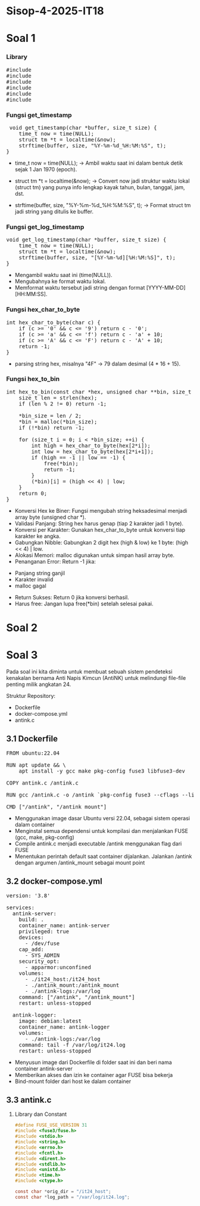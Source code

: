 # Sisop-4-2025-IT18
# Soal 1
### Library
<pre>
#include <stdio.h>
#include <stdlib.h>
#include <string.h>
#include <time.h>
#include <dirent.h>
#include <sys/stat.h>
</pre>

### Fungsi get_timestamp
<pre>
 void get_timestamp(char *buffer, size_t size) {
    time_t now = time(NULL);
    struct tm *t = localtime(&now);
    strftime(buffer, size, "%Y-%m-%d_%H:%M:%S", t);
}
</pre>
* time_t now = time(NULL);
→ Ambil waktu saat ini dalam bentuk detik sejak 1 Jan 1970 (epoch).

* struct tm *t = localtime(&now);
→ Convert now jadi struktur waktu lokal (struct tm) yang punya info lengkap kayak tahun, bulan, tanggal, jam, dst.

* strftime(buffer, size, "%Y-%m-%d_%H:%M:%S", t);
→ Format struct tm jadi string yang ditulis ke buffer.

### Fungsi get_log_timestamp
<pre>
void get_log_timestamp(char *buffer, size_t size) {
    time_t now = time(NULL);
    struct tm *t = localtime(&now);
    strftime(buffer, size, "[%Y-%m-%d][%H:%M:%S]", t);
}
</pre>
* Mengambil waktu saat ini (time(NULL)).
* Mengubahnya ke format waktu lokal.
* Memformat waktu tersebut jadi string dengan format [YYYY-MM-DD][HH:MM:SS].

### Fungsi hex_char_to_byte
<pre>
int hex_char_to_byte(char c) {
    if (c >= '0' && c <= '9') return c - '0';
    if (c >= 'a' && c <= 'f') return c - 'a' + 10;
    if (c >= 'A' && c <= 'F') return c - 'A' + 10;
    return -1;
}
</pre>
*  parsing string hex, misalnya "4F" → 79 dalam desimal (4 * 16 + 15).

### Fungsi hex_to_bin
<pre>
int hex_to_bin(const char *hex, unsigned char **bin, size_t *bin_size) {
    size_t len = strlen(hex);
    if (len % 2 != 0) return -1;

    *bin_size = len / 2;
    *bin = malloc(*bin_size);
    if (!*bin) return -1;

    for (size_t i = 0; i < *bin_size; ++i) {
        int high = hex_char_to_byte(hex[2*i]);
        int low = hex_char_to_byte(hex[2*i+1]);
        if (high == -1 || low == -1) {
            free(*bin);
            return -1;
        }
        (*bin)[i] = (high << 4) | low;
    }
    return 0;
}
</pre>
* Konversi Hex ke Biner: Fungsi mengubah string heksadesimal menjadi array byte (unsigned char *).
* Validasi Panjang: String hex harus genap (tiap 2 karakter jadi 1 byte).
* Konversi per Karakter: Gunakan hex_char_to_byte untuk konversi tiap karakter ke angka.
* Gabungkan Nibble: Gabungkan 2 digit hex (high & low) ke 1 byte: (high << 4) | low.
* Alokasi Memori: malloc digunakan untuk simpan hasil array byte.
* Penanganan Error: Return -1 jika:
- Panjang string ganjil
- Karakter invalid
- malloc gagal
* Return Sukses: Return 0 jika konversi berhasil.
* Harus free: Jangan lupa free(*bin) setelah selesai pakai.

# Soal 2
# Soal 3
Pada soal ini kita diminta untuk membuat sebuah sistem pendeteksi kenakalan bernama Anti Napis Kimcun (AntiNK) untuk melindungi file-file penting milik angkatan 24. 

Struktur Repository: 
  * Dockerfile
  * docker-compose.yml
  * antink.c

## 3.1 Dockerfile
<pre>
FROM ubuntu:22.04

RUN apt update && \
    apt install -y gcc make pkg-config fuse3 libfuse3-dev

COPY antink.c /antink.c

RUN gcc /antink.c -o /antink `pkg-config fuse3 --cflags --libs`

CMD ["/antink", "/antink_mount"] </pre>
* Menggunakan image dasar Ubuntu versi 22.04, sebagai sistem operasi dalam container
* Menginstal semua dependensi untuk kompilasi dan menjalankan FUSE (gcc, make, pkg-config)
* Compile antink.c menjadi executable /antink menggunakan flag dari FUSE
* Menentukan perintah default saat container dijalankan. Jalankan /antink dengan argumen /antink_mount sebagai mount point

## 3.2 docker-compose.yml
<pre>
version: '3.8'

services:
  antink-server:
    build: .
    container_name: antink-server
    privileged: true
    devices:
      - /dev/fuse
    cap_add:
      - SYS_ADMIN
    security_opt:
      - apparmor:unconfined
    volumes:
      - ./it24_host:/it24_host
      - ./antink_mount:/antink_mount
      - ./antink-logs:/var/log
    command: ["/antink", "/antink_mount"]
    restart: unless-stopped

  antink-logger:
    image: debian:latest
    container_name: antink-logger
    volumes:
      - ./antink-logs:/var/log
    command: tail -f /var/log/it24.log
    restart: unless-stopped </pre>
* Menyusun image dari Dockerfile di folder saat ini dan beri nama container antink-server
* Memberikan akses dan izin ke container agar FUSE bisa bekerja
* Bind-mount folder dari host ke dalam container

## 3.3 antink.c
1. Library dan Constant
    ```c
    #define FUSE_USE_VERSION 31
    #include <fuse3/fuse.h>
    #include <stdio.h>
    #include <string.h>
    #include <errno.h>
    #include <fcntl.h>
    #include <dirent.h>
    #include <stdlib.h>
    #include <unistd.h>
    #include <time.h>
    #include <ctype.h>

    const char *orig_dir = "/it24_host";
    const char *log_path = "/var/log/it24.log";
